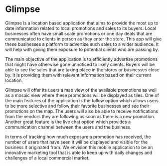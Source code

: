# Glimpse

Glimpse is a location based application that aims to provide the most up to date information related to local promotions and sales to its buyers. Local businesses often have small scale promotions or one day deals that are communicated to clients in person as they enter the store. This app will give these businesses a platform to advertize such sales to a wider audience. It will help with giving them exposure to potential clients who are passing by.

The main objective of the application is to efficiently advertise promotions that might have otherwise gone unnoticed to likely clients. Buyers will be able to see the sales that are taking place in the stores or businesses close by. It is providing them with relevant information based on their current location.

Glimpse will offer its users a map view of the available promotions as well as a mosaic view where these promotions will be displayed as tiles. One of the main features of the application is the follow option which allows users to be more selective and follow their favorite businesses and see their promotions on the map. The users will also be able to receive notifications from the vendors they are following as soon as there is a new promotion. Another great feature is the live chat option which provides a communication channel between the users and the business.

In terms of tracking how much exposure a promotion has received, the number of users that have seen it will be displayed and visible for the business it originated from. We envision this mobile application to be an innovative marketing tool that is able to keep up with daily changes and challenges of a local commercial market.
